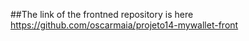 ##The link of the frontned repository is here
https://github.com/oscarmaia/projeto14-mywallet-front
